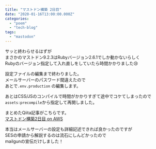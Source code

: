 ```yaml
---
title: "マストドン構築 2日目"
date: "2020-01-16T13:00:00.000Z"
categories: 
  - "poem"
  - "tech-blog"
tags: 
  - "mastodon"
---
```


サッと終わらせるはずが  
まさかのマストドン9.2.3はRubyバージョン2.6.1でしか動かないらしく  
Rubyのバージョン指定して入れ直しをしていたら時間かかりました😢

設定ファイルの編集まで終わりました。  
メールサーバーのパスワード間違えたので  
あとで`.env.production` の編集します。

あとはCSS/JSのコンパイルで時間がかかりすぎて途中でコケてしまったので  
`assets:precompile`から指定して再開しました。

まとめたQiita記事がこちらです。  
[マストドン構築2日目 on AWS](https://qiita.com/suwa3/items/eb4fe8303b1b720737fa)

本当はメールサーバーの設定も詳細記述できれば良かったのですが  
SESの申請から解説するのは流石にしんどかったので  
mailgunの宣伝だけしました！
